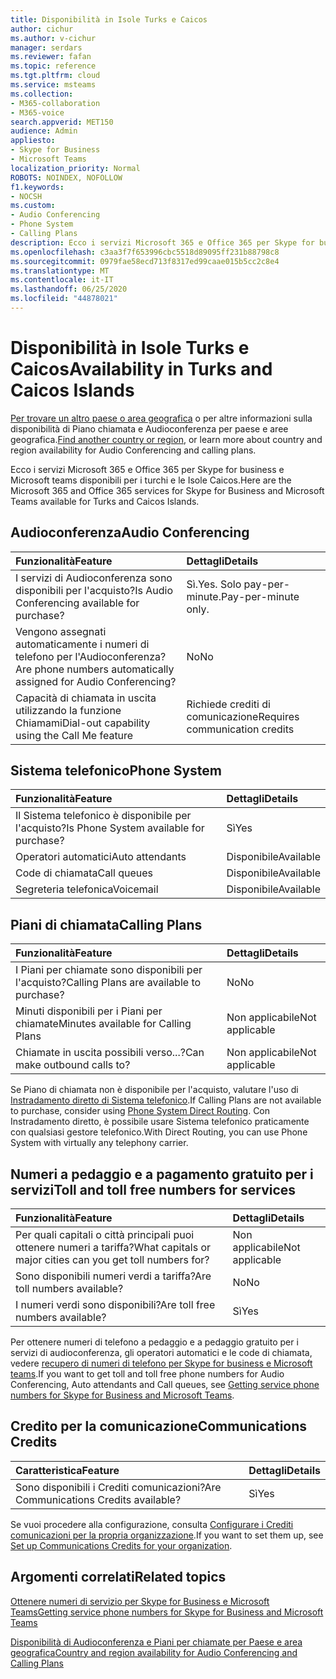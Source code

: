 ```yaml
---
title: Disponibilità in Isole Turks e Caicos
author: cichur
ms.author: v-cichur
manager: serdars
ms.reviewer: fafan
ms.topic: reference
ms.tgt.pltfrm: cloud
ms.service: msteams
ms.collection:
- M365-collaboration
- M365-voice
search.appverid: MET150
audience: Admin
appliesto:
- Skype for Business
- Microsoft Teams
localization_priority: Normal
ROBOTS: NOINDEX, NOFOLLOW
f1.keywords:
- NOCSH
ms.custom:
- Audio Conferencing
- Phone System
- Calling Plans
description: Ecco i servizi Microsoft 365 e Office 365 per Skype for business e Microsoft teams disponibili per i turchi e le Isole Caicos.
ms.openlocfilehash: c3aa3f7f653996cbc5518d89095ff231b88798c8
ms.sourcegitcommit: 0979fae58ecd713f8317ed99caae015b5cc2c8e4
ms.translationtype: MT
ms.contentlocale: it-IT
ms.lasthandoff: 06/25/2020
ms.locfileid: "44878021"
---
```

# <a name="availability-in-turks-and-caicos-islands"></a><span data-ttu-id="5386f-103">Disponibilità in Isole Turks e Caicos</span><span class="sxs-lookup"><span data-stu-id="5386f-103">Availability in Turks and Caicos Islands</span></span>

<span data-ttu-id="5386f-104">[Per trovare un altro paese o area geografica](country-and-region-availability-for-audio-conferencing-and-calling-plans.md) o per altre informazioni sulla disponibilità di Piano chiamata e Audioconferenza per paese e aree geografica.</span><span class="sxs-lookup"><span data-stu-id="5386f-104">[Find another country or region](country-and-region-availability-for-audio-conferencing-and-calling-plans.md), or learn more about country and region availability for Audio Conferencing and calling plans.</span></span>

<span data-ttu-id="5386f-105">Ecco i servizi Microsoft 365 e Office 365 per Skype for business e Microsoft teams disponibili per i turchi e le Isole Caicos.</span><span class="sxs-lookup"><span data-stu-id="5386f-105">Here are the Microsoft 365 and Office 365 services for Skype for Business and Microsoft Teams available for Turks and Caicos Islands.</span></span>
  
## <a name="audio-conferencing"></a><span data-ttu-id="5386f-106">Audioconferenza</span><span class="sxs-lookup"><span data-stu-id="5386f-106">Audio Conferencing</span></span>

|<span data-ttu-id="5386f-107">**Funzionalità**</span><span class="sxs-lookup"><span data-stu-id="5386f-107">**Feature**</span></span>|<span data-ttu-id="5386f-108">**Dettagli**</span><span class="sxs-lookup"><span data-stu-id="5386f-108">**Details**</span></span>|
|:-----|:-----|
|<span data-ttu-id="5386f-109">I servizi di Audioconferenza sono disponibili per l'acquisto?</span><span class="sxs-lookup"><span data-stu-id="5386f-109">Is Audio Conferencing available for purchase?</span></span>  <br/> |<span data-ttu-id="5386f-110">Sì.</span><span class="sxs-lookup"><span data-stu-id="5386f-110">Yes.</span></span> <span data-ttu-id="5386f-111">Solo pay-per-minute.</span><span class="sxs-lookup"><span data-stu-id="5386f-111">Pay-per-minute only.</span></span> <br/> |
|<span data-ttu-id="5386f-112">Vengono assegnati automaticamente i numeri di telefono per l'Audioconferenza?</span><span class="sxs-lookup"><span data-stu-id="5386f-112">Are phone numbers automatically assigned for Audio Conferencing?</span></span>  <br/> | <span data-ttu-id="5386f-113">No</span><span class="sxs-lookup"><span data-stu-id="5386f-113">No</span></span> |
|<span data-ttu-id="5386f-114">Capacità di chiamata in uscita utilizzando la funzione Chiamami</span><span class="sxs-lookup"><span data-stu-id="5386f-114">Dial-out capability using the Call Me feature</span></span>  <br/> | <span data-ttu-id="5386f-115">Richiede crediti di comunicazione</span><span class="sxs-lookup"><span data-stu-id="5386f-115">Requires communication credits</span></span> <br/> |
   
## <a name="phone-system"></a><span data-ttu-id="5386f-116">Sistema telefonico</span><span class="sxs-lookup"><span data-stu-id="5386f-116">Phone System</span></span>

|<span data-ttu-id="5386f-117">**Funzionalità**</span><span class="sxs-lookup"><span data-stu-id="5386f-117">**Feature**</span></span>|<span data-ttu-id="5386f-118">**Dettagli**</span><span class="sxs-lookup"><span data-stu-id="5386f-118">**Details**</span></span>|
|:-----|:-----|
|<span data-ttu-id="5386f-119">Il Sistema telefonico è disponibile per l'acquisto?</span><span class="sxs-lookup"><span data-stu-id="5386f-119">Is Phone System available for purchase?</span></span>  <br/> |<span data-ttu-id="5386f-120">Sì</span><span class="sxs-lookup"><span data-stu-id="5386f-120">Yes</span></span>  <br/> |
|<span data-ttu-id="5386f-121">Operatori automatici</span><span class="sxs-lookup"><span data-stu-id="5386f-121">Auto attendants</span></span> <br/> |<span data-ttu-id="5386f-122">Disponibile</span><span class="sxs-lookup"><span data-stu-id="5386f-122">Available</span></span>  <br/> |
|<span data-ttu-id="5386f-123">Code di chiamata</span><span class="sxs-lookup"><span data-stu-id="5386f-123">Call queues</span></span>  <br/> |<span data-ttu-id="5386f-124">Disponibile</span><span class="sxs-lookup"><span data-stu-id="5386f-124">Available</span></span>  <br/> |
|<span data-ttu-id="5386f-125">Segreteria telefonica</span><span class="sxs-lookup"><span data-stu-id="5386f-125">Voicemail</span></span>  <br/> |<span data-ttu-id="5386f-126">Disponibile</span><span class="sxs-lookup"><span data-stu-id="5386f-126">Available</span></span>  <br/> |
   
## <a name="calling-plans"></a><span data-ttu-id="5386f-127">Piani di chiamata</span><span class="sxs-lookup"><span data-stu-id="5386f-127">Calling Plans</span></span>

|<span data-ttu-id="5386f-128">**Funzionalità**</span><span class="sxs-lookup"><span data-stu-id="5386f-128">**Feature**</span></span>|<span data-ttu-id="5386f-129">**Dettagli**</span><span class="sxs-lookup"><span data-stu-id="5386f-129">**Details**</span></span>|
|:-----|:-----|
|<span data-ttu-id="5386f-130">I Piani per chiamate sono disponibili per l'acquisto?</span><span class="sxs-lookup"><span data-stu-id="5386f-130">Calling Plans are available to purchase?</span></span>  <br/> |<span data-ttu-id="5386f-131">No</span><span class="sxs-lookup"><span data-stu-id="5386f-131">No</span></span>  <br/> |
|<span data-ttu-id="5386f-132">Minuti disponibili per i Piani per chiamate</span><span class="sxs-lookup"><span data-stu-id="5386f-132">Minutes available for Calling Plans</span></span>  <br/> |<span data-ttu-id="5386f-133">Non applicabile</span><span class="sxs-lookup"><span data-stu-id="5386f-133">Not applicable</span></span>  <br/> |
|<span data-ttu-id="5386f-134">Chiamate in uscita possibili verso...?</span><span class="sxs-lookup"><span data-stu-id="5386f-134">Can make outbound calls to?</span></span>  <br/> |<span data-ttu-id="5386f-135">Non applicabile</span><span class="sxs-lookup"><span data-stu-id="5386f-135">Not applicable</span></span>  <br/> |

<span data-ttu-id="5386f-136">Se Piano di chiamata non è disponibile per l'acquisto, valutare l'uso di [Instradamento diretto di Sistema telefonico](../direct-routing-landing-page.md).</span><span class="sxs-lookup"><span data-stu-id="5386f-136">If Calling Plans are not available to purchase, consider using [Phone System Direct Routing](../direct-routing-landing-page.md).</span></span> <span data-ttu-id="5386f-137">Con Instradamento diretto, è possibile usare Sistema telefonico praticamente con qualsiasi gestore telefonico.</span><span class="sxs-lookup"><span data-stu-id="5386f-137">With Direct Routing, you can use Phone System with virtually any telephony carrier.</span></span>
   
## <a name="toll-and-toll-free-numbers-for-services"></a><span data-ttu-id="5386f-138">Numeri a pedaggio e a pagamento gratuito per i servizi</span><span class="sxs-lookup"><span data-stu-id="5386f-138">Toll and toll free numbers for services</span></span>

|<span data-ttu-id="5386f-139">**Funzionalità**</span><span class="sxs-lookup"><span data-stu-id="5386f-139">**Feature**</span></span>|<span data-ttu-id="5386f-140">**Dettagli**</span><span class="sxs-lookup"><span data-stu-id="5386f-140">**Details**</span></span>|
|:-----|:-----|
|<span data-ttu-id="5386f-141">Per quali capitali o città principali puoi ottenere numeri a tariffa?</span><span class="sxs-lookup"><span data-stu-id="5386f-141">What capitals or major cities can you get toll numbers for?</span></span>   | <span data-ttu-id="5386f-142">Non applicabile</span><span class="sxs-lookup"><span data-stu-id="5386f-142">Not applicable</span></span><br/> |
|<span data-ttu-id="5386f-143">Sono disponibili numeri verdi a tariffa?</span><span class="sxs-lookup"><span data-stu-id="5386f-143">Are toll numbers available?</span></span>  <br/> |<span data-ttu-id="5386f-144">No</span><span class="sxs-lookup"><span data-stu-id="5386f-144">No</span></span><br/> |
|<span data-ttu-id="5386f-145">I numeri verdi sono disponibili?</span><span class="sxs-lookup"><span data-stu-id="5386f-145">Are toll free numbers available?</span></span>  <br/> |<span data-ttu-id="5386f-146">Sì</span><span class="sxs-lookup"><span data-stu-id="5386f-146">Yes</span></span>  <br/> |
   
 <span data-ttu-id="5386f-147">Per ottenere numeri di telefono a pedaggio e a pedaggio gratuito per i servizi di audioconferenza, gli operatori automatici e le code di chiamata, vedere [recupero di numeri di telefono per Skype for business e Microsoft teams](/microsoftteams/getting-service-phone-numbers).</span><span class="sxs-lookup"><span data-stu-id="5386f-147">If you want to get toll and toll free phone numbers for Audio Conferencing, Auto attendants and Call queues, see [Getting service phone numbers for Skype for Business and Microsoft Teams](/microsoftteams/getting-service-phone-numbers).</span></span>
  
## <a name="communications-credits"></a><span data-ttu-id="5386f-148">Credito per la comunicazione</span><span class="sxs-lookup"><span data-stu-id="5386f-148">Communications Credits</span></span>

|<span data-ttu-id="5386f-149">**Caratteristica**</span><span class="sxs-lookup"><span data-stu-id="5386f-149">**Feature**</span></span>|<span data-ttu-id="5386f-150">**Dettagli**</span><span class="sxs-lookup"><span data-stu-id="5386f-150">**Details**</span></span>|
|:-----|:-----|
|<span data-ttu-id="5386f-151">Sono disponibili i Crediti comunicazioni?</span><span class="sxs-lookup"><span data-stu-id="5386f-151">Are Communications Credits available?</span></span>  <br/> |<span data-ttu-id="5386f-152">Sì</span><span class="sxs-lookup"><span data-stu-id="5386f-152">Yes</span></span>  <br/> |
   
<span data-ttu-id="5386f-153">Se vuoi procedere alla configurazione, consulta [Configurare i Crediti comunicazioni per la propria organizzazione](../set-up-communications-credits-for-your-organization.md).</span><span class="sxs-lookup"><span data-stu-id="5386f-153">If you want to set them up, see [Set up Communications Credits for your organization](../set-up-communications-credits-for-your-organization.md).</span></span>
  
## <a name="related-topics"></a><span data-ttu-id="5386f-154">Argomenti correlati</span><span class="sxs-lookup"><span data-stu-id="5386f-154">Related topics</span></span>

[<span data-ttu-id="5386f-155">Ottenere numeri di servizio per Skype for Business e Microsoft Teams</span><span class="sxs-lookup"><span data-stu-id="5386f-155">Getting service phone numbers for Skype for Business and Microsoft Teams</span></span>](/microsoftteams/getting-service-phone-numbers)

[<span data-ttu-id="5386f-156">Disponibilità di Audioconferenza e Piani per chiamate per Paese e area geografica</span><span class="sxs-lookup"><span data-stu-id="5386f-156">Country and region availability for Audio Conferencing and Calling Plans</span></span>](country-and-region-availability-for-audio-conferencing-and-calling-plans.md)

